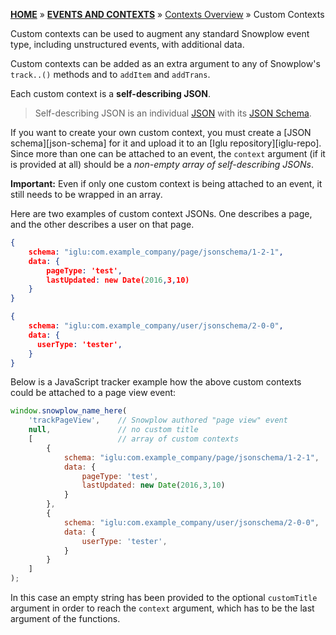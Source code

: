 [**HOME**](Home) » [**EVENTS AND CONTEXTS**](Events-and-Contexts) » [Contexts Overview](Contexts-overview) » Custom Contexts

Custom contexts can be used to augment any standard Snowplow event type, including unstructured events, with additional data.

Custom contexts can be added as an extra argument to any of Snowplow's `track..()` methods and to `addItem` and `addTrans`.

Each custom context is a **self-describing JSON**.

> Self-describing JSON is an individual [JSON](http://www.json.org/) with its [JSON Schema](http://json-schema.org/).

If you want to create your own custom context, you must create a [JSON schema][json-schema] for it and upload it to an [Iglu repository][iglu-repo]. Since more than one can be attached to an event, the `context` argument (if it is provided at all) should be a *non-empty array of self-describing JSONs*.

**Important:** Even if only one custom context is being attached to an event, it still needs to be wrapped in an array.

Here are two examples of custom context JSONs. One describes a page, and the other describes a user on that page.

```json
{
    schema: "iglu:com.example_company/page/jsonschema/1-2-1",
    data: {
        pageType: 'test',
        lastUpdated: new Date(2016,3,10)
    }
}
```

```json
{
    schema: "iglu:com.example_company/user/jsonschema/2-0-0",
    data: {
      userType: 'tester',
    }
}
```

Below is a JavaScript tracker example how the above custom contexts could be attached to a page view event:

```javascript
window.snowplow_name_here(
    'trackPageView',	// Snowplow authored "page view" event
    null, 				// no custom title
    [					// array of custom contexts
        {
            schema: "iglu:com.example_company/page/jsonschema/1-2-1",
            data: {
                pageType: 'test',
                lastUpdated: new Date(2016,3,10)
            }
        },
        {
            schema: "iglu:com.example_company/user/jsonschema/2-0-0",
            data: {
                userType: 'tester',
            }
        }
    ]
);
```

In this case an empty string has been provided to the optional `customTitle` argument in order to reach the `context` argument, which has to be the last argument of the functions.